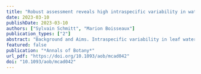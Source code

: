 ```yaml
---
title: "Robust assessment reveals high intraspecific variability in water and carbon related leaf traits in ten neotropical tree species"
date: 2023-03-10
publishDate: 2023-03-10
authors: ["Sylvain Schmitt", "Marion Boisseaux"]
publication_types: ["2"]
abstract: "Background and Aims. Intraspecific variability in leaf water-related traits remains little explored despite its potential importance in the context of increasing drought frequency and severity. Studies comparing intra- and interspecific variability of leaf traits often rely on inappropriate sampling designs that result in non-robust estimates, mainly owing to an excess of the species/individual ratio in community ecology or, on the contrary, to an excess of the individual/species ratio in population ecology. Methods. We carried out virtual testing of three strategies to compare intra- and interspecific trait variability. Guided by the results of our simulations, we carried out field sampling. We measured nine traits related to leaf water and carbon acquisition in 100 individuals from ten Neotropical tree species. We also assessed trait variation among leaves within individuals and among measurements within leaves to control for sources of intraspecific trait variability. Key Results. The most robust sampling, based on the same number of species and individuals per species, revealed higher intraspecific variability than previously recognized, higher for carbon-related traits (47–92 and 4–33 % of relative and absolute variation, respectively) than for water-related traits (47–60 and 14–44 % of relative and absolute variation, respectively), which remained non-negligible. Nevertheless, part of the intraspecific trait variability was explained by variation of leaves within individuals (12–100 % of relative variation) or measurement variations within leaf (0–19 % of relative variation) and not only by individual ontogenetic stages and environmental conditions. Conclusions. We conclude that robust sampling, based on the same number of species and individuals per species, is needed to explore global or local variation in leaf water- and carbon-related traits within and among tree species, because our study revealed higher intraspecific variation than previously recognized."
featured: false
publication: "*Annals of Botany*"
url_pdf: "https://doi.org/10.1093/aob/mcad042"
doi: "10.1093/aob/mcad042"
---
```


<span class="__dimensions_badge_embed__" data-doi="10.1093/aob/mcad042"></span><script async src="https://badge.dimensions.ai/badge.js" charset="utf-8"></script>
